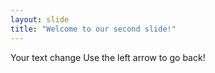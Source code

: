 ```yaml
---
layout: slide
title: "Welcome to our second slide!"
---
```

Your text  change
Use the left arrow to go back!
